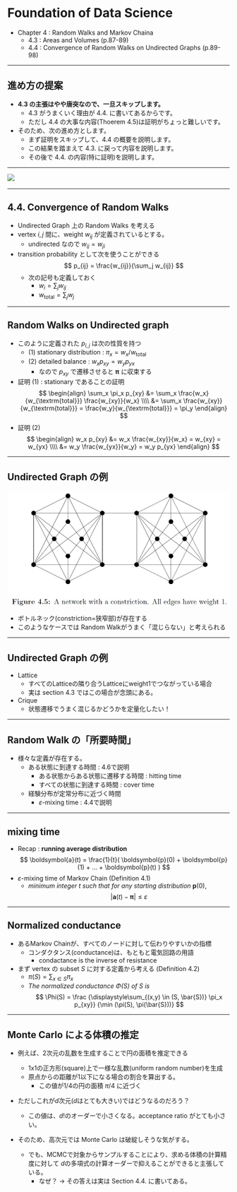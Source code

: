 # Foundation of Data Science
- Chapter 4 : Random Walks and Markov Chaina
  - 4.3 : Areas and Volumes (p.87-89)
  - 4.4 : Convergence of Random Walks on Undirected Graphs (p.89-98)

---

## 進め方の提案
- **4.3 の主張はやや唐突なので、一旦スキップします。**
  - 4.3 がうまくいく理由が 4.4. に書いてあるからです。
  - ただし 4.4 の大事な内容(Thoerem 4.5)は証明がちょっと難しいです。
- そのため、次の進め方とします。
  - まず証明をスキップして、4.4 の概要を説明します。
  - この結果を踏まえて 4.3. に戻って内容を説明します。
  - その後で 4.4. の内容(特に証明)を説明します。

---

![](./images/warp.gif)

---

## 4.4. Convergence of Random Walks 
- Undirected Graph 上の Random Walks を考える
- vertex $i, j$ 間に、weight $w_{ij}$ が定義されているとする。
  - undirected なので $w_{ij} = w_{ji}$
- transition probability として次を使うことができる
$$
p_{ij} = \frac{w_{ij}}{\sum_j w_{ij}}
$$
  - 次の記号も定義しておく
    - $w_i = \sum_j w_{ij}$ 
    - $w_{\textrm{total}} = \sum_j w_j$

---

## Random Walks on Undirected graph
- このように定義された $p_{i,j}$ は次の性質を持つ
  - (1) stationary distribution : $\pi_x = w_x / w_{\textrm{total}}$
  - (2) detailed balance : $w_x p_{xy} = w_y p_{yx}$
    - なので $p_{xy}$ で遷移させると $\boldsymbol{\pi}$ に収束する
- 証明 (1) : stationary であることの証明
$$
\begin{align}
\sum_x \pi_x p_{xy}
  &= \sum_x \frac{w_x}{w_{\textrm{total}}} \frac{w_{xy}}{w_x} \\\\
  &= \sum_x \frac{w_{xy}}{w_{\textrm{total}}}
  = \frac{w_y}{w_{\textrm{total}}} = \pi_y
\end{align}
$$
- 証明 (2)
$$
\begin{align}
w_x p_{xy}
  &= w_x \frac{w_{xy}}{w_x} = w_{xy} = w_{yx} \\\\
  &= w_y \frac{w_{yx}}{w_y} = w_y p_{yx}
\end{align}
$$

---

## Undirected Graph の例
![](./images/FoDS_Fig_4.5.jpg)
- ボトルネック(constriction=狭窄部)が存在する
- このようなケースでは Random Walkがうまく「混じらない」と考えられる

---

## Undirected Graph の例
- Lattice
  - すべてのLatticeの隣り合うLatticeにweight1でつながっている場合
  - 実は section 4.3 ではこの場合が念頭にある。
- Crique
  - 状態遷移でうまく混じるかどうかを定量化したい！

---

## Random Walk の「所要時間」
- 様々な定義が存在する。
  - ある状態に到達する時間 : 4.6で説明
    - ある状態からある状態に遷移する時間 : hitting time
    - すべての状態に到達する時間 : cover time
  - 経験分布が定常分布に近づく時間
    - $\varepsilon$-mixing time : 4.4で説明

---
## mixing time
- Recap : **running average distribution**
$$
\boldsymbol{a}(t) = \frac{1}{t}(
  \boldsymbol{p}(0) +
  \boldsymbol{p}(1) + ... +
  \boldsymbol{p}(t)
)
$$
- $\varepsilon$-mixing time of Markov Chain (Definition 4.1)
  - *minimum integer $t$ such that*
    *for any starting distribution* $\boldsymbol{p}(0)$, 
$$
|\boldsymbol{a}(t) - \boldsymbol{\pi}| \le \varepsilon
$$

---
## Normalized conductance
- あるMarkov Chainが、すべてのノードに対して伝わりやすいかの指標
  - コンダクタンス(conductance)は、もともと電気回路の用語
    - condactance is the inverse of resistance
- まず vertex の subset $S$ に対する定義から考える (Definition 4.2)
  - $\pi(S) = \sum_{x \in S} \pi_x$
  - *The normalized conductance $\Phi(S)$ of $S$ is*
$$
  \Phi(S) = \frac
  {\displaystyle\sum_{(x,y) \in (S, \bar{S})} \pi_x p_{xy}}
  {\min (\pi(S), \pi(\bar{S}))}
$$

---
## Monte Carlo による体積の推定

- 例えば、2次元の乱数を生成することで円の面積を推定できる
  - 1x1の正方形(square)上で一様な乱数(uniform random number)を生成
  - 原点からの距離が1以下になる場合の割合を算出する。
    - この値が1/4の円の面積 $\pi / 4$ に近づく

- ただしこれが$d$次元($d$はとても大きい)ではどうなるのだろう？
  - この値は、$d!$のオーダーで小さくなる。acceptance ratio がとても小さい。
- そのため、高次元では Monte Carlo は破綻しそうな気がする。
  - でも、MCMCで対象からサンプルすることにより、求める体積の計算精度に対して
    $d$の多項式の計算オーダーで抑えることができると主張している。
    - なぜ？ -> その答えは実は Section 4.4. に書いてある。
